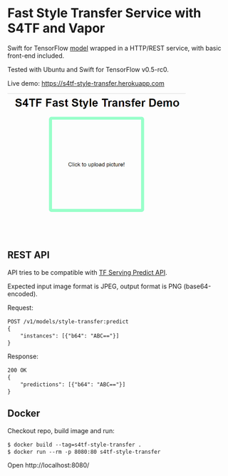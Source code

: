 # Fast Style Transfer Service with S4TF and Vapor 

Swift for TensorFlow [model](https://github.com/vvmnnnkv/s4tf-fast-style-transfer) wrapped in a HTTP/REST service, 
with basic front-end included.

Tested with Ubuntu and Swift for TensorFlow v0.5-rc0.
 
Live demo: https://s4tf-style-transfer.herokuapp.com

![Style Transfer with S4TF](/Docs/demo.gif?raw=true "Style Transfer with S4TF")

## REST API

API tries to be compatible with [TF Serving Predict API](https://www.tensorflow.org/tfx/serving/api_rest#predict_api).

Expected input image format is JPEG, output format is PNG (base64-encoded).

Request:
```
POST /v1/models/style-transfer:predict
{
    "instances": [{"b64": "ABC=="}]
}
```

Response:
```
200 OK
{
    "predictions": [{"b64": "ABC=="}]
}
```

## Docker
Checkout repo, build image and run: 
```
$ docker build --tag=s4tf-style-transfer .
$ docker run --rm -p 8080:80 s4tf-style-transfer
```
Open http://localhost:8080/

